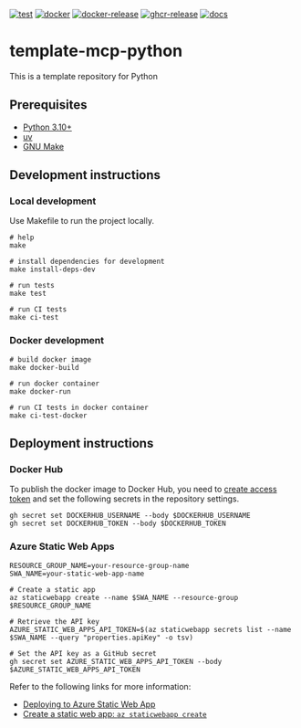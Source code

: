 [![test](https://github.com/ks6088ts-labs/template-mcp-python/actions/workflows/test.yaml/badge.svg?branch=main)](https://github.com/ks6088ts-labs/template-mcp-python/actions/workflows/test.yaml?query=branch%3Amain)
[![docker](https://github.com/ks6088ts-labs/template-mcp-python/actions/workflows/docker.yaml/badge.svg?branch=main)](https://github.com/ks6088ts-labs/template-mcp-python/actions/workflows/docker.yaml?query=branch%3Amain)
[![docker-release](https://github.com/ks6088ts-labs/template-mcp-python/actions/workflows/docker-release.yaml/badge.svg)](https://github.com/ks6088ts-labs/template-mcp-python/actions/workflows/docker-release.yaml)
[![ghcr-release](https://github.com/ks6088ts-labs/template-mcp-python/actions/workflows/ghcr-release.yaml/badge.svg)](https://github.com/ks6088ts-labs/template-mcp-python/actions/workflows/ghcr-release.yaml)
[![docs](https://github.com/ks6088ts-labs/template-mcp-python/actions/workflows/github-pages.yaml/badge.svg)](https://github.com/ks6088ts-labs/template-mcp-python/actions/workflows/github-pages.yaml)

# template-mcp-python

This is a template repository for Python

## Prerequisites

- [Python 3.10+](https://www.python.org/downloads/)
- [uv](https://docs.astral.sh/uv/getting-started/installation/)
- [GNU Make](https://www.gnu.org/software/make/)

## Development instructions

### Local development

Use Makefile to run the project locally.

```shell
# help
make

# install dependencies for development
make install-deps-dev

# run tests
make test

# run CI tests
make ci-test
```

### Docker development

```shell
# build docker image
make docker-build

# run docker container
make docker-run

# run CI tests in docker container
make ci-test-docker
```

## Deployment instructions

### Docker Hub

To publish the docker image to Docker Hub, you need to [create access token](https://app.docker.com/settings/personal-access-tokens/create) and set the following secrets in the repository settings.

```shell
gh secret set DOCKERHUB_USERNAME --body $DOCKERHUB_USERNAME
gh secret set DOCKERHUB_TOKEN --body $DOCKERHUB_TOKEN
```

### Azure Static Web Apps

```shell
RESOURCE_GROUP_NAME=your-resource-group-name
SWA_NAME=your-static-web-app-name

# Create a static app
az staticwebapp create --name $SWA_NAME --resource-group $RESOURCE_GROUP_NAME

# Retrieve the API key
AZURE_STATIC_WEB_APPS_API_TOKEN=$(az staticwebapp secrets list --name $SWA_NAME --query "properties.apiKey" -o tsv)

# Set the API key as a GitHub secret
gh secret set AZURE_STATIC_WEB_APPS_API_TOKEN --body $AZURE_STATIC_WEB_APPS_API_TOKEN
```

Refer to the following links for more information:

- [Deploying to Azure Static Web App](https://docs.github.com/en/actions/use-cases-and-examples/deploying/deploying-to-azure-static-web-app)
- [Create a static web app: `az staticwebapp create`](https://learn.microsoft.com/en-us/cli/azure/staticwebapp?view=azure-cli-latest#az-staticwebapp-create)
